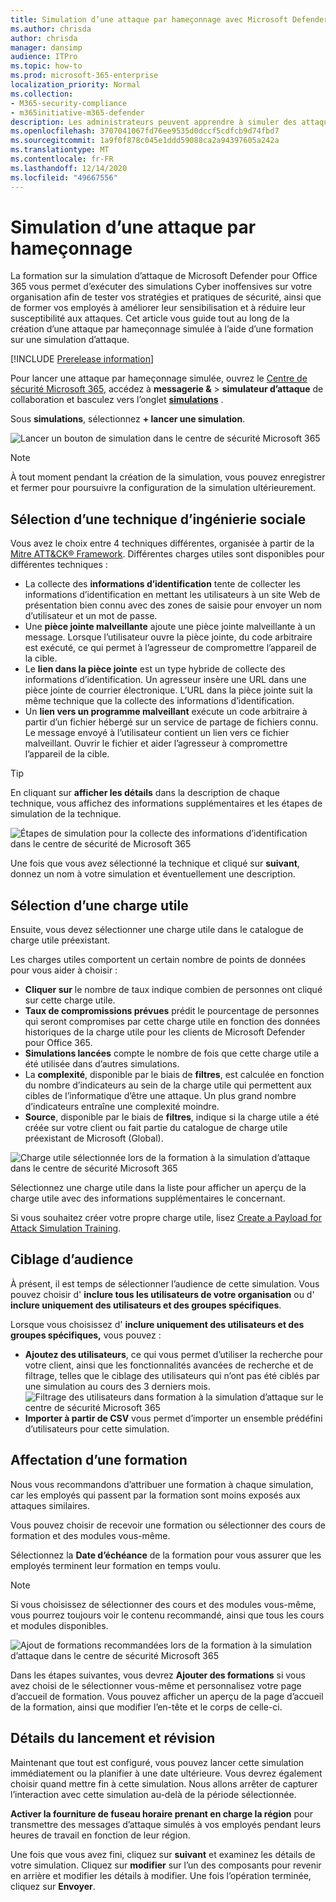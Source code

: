 ```yaml
---
title: Simulation d’une attaque par hameçonnage avec Microsoft Defender pour Office 365
ms.author: chrisda
author: chrisda
manager: dansimp
audience: ITPro
ms.topic: how-to
ms.prod: microsoft-365-enterprise
localization_priority: Normal
ms.collection:
- M365-security-compliance
- m365initiative-m365-defender
description: Les administrateurs peuvent apprendre à simuler des attaques par hameçonnage et former leurs utilisateurs à la prévention du hameçonnage à l’aide de la formation à la simulation d’attaque de Microsoft Defender pour Office 365.
ms.openlocfilehash: 3707041067fd76ee9535d0dccf5cdfcb9d74fbd7
ms.sourcegitcommit: 1a9f0f878c045e1ddd59088ca2a94397605a242a
ms.translationtype: MT
ms.contentlocale: fr-FR
ms.lasthandoff: 12/14/2020
ms.locfileid: "49667556"
---
```

# <a name="simulate-a-phishing-attack"></a>Simulation d’une attaque par hameçonnage

La formation sur la simulation d’attaque de Microsoft Defender pour Office 365 vous permet d’exécuter des simulations Cyber inoffensives sur votre organisation afin de tester vos stratégies et pratiques de sécurité, ainsi que de former vos employés à améliorer leur sensibilisation et à réduire leur susceptibilité aux attaques. Cet article vous guide tout au long de la création d’une attaque par hameçonnage simulée à l’aide d’une formation sur une simulation d’attaque.

[!INCLUDE [Prerelease information](../includes/prerelease.md)]

Pour lancer une attaque par hameçonnage simulée, ouvrez le [Centre de sécurité Microsoft 365](https://security.microsoft.com/), accédez à **messagerie &** \> **simulateur d’attaque** de collaboration et basculez vers l’onglet [**simulations**](https://security.microsoft.com/attacksimulator?viewid=simulations) .

Sous **simulations**, sélectionnez **+ lancer une simulation**.

![Lancer un bouton de simulation dans le centre de sécurité Microsoft 365](../../media/attack-sim-preview-launch.png)

> [!NOTE]
> À tout moment pendant la création de la simulation, vous pouvez enregistrer et fermer pour poursuivre la configuration de la simulation ultérieurement.

## <a name="selecting-a-social-engineering-technique"></a>Sélection d’une technique d’ingénierie sociale

Vous avez le choix entre 4 techniques différentes, organisée à partir de la [Mitre ATT&CK® Framework](https://attack.mitre.org/techniques/enterprise/). Différentes charges utiles sont disponibles pour différentes techniques :

- La collecte des **informations d’identification** tente de collecter les informations d’identification en mettant les utilisateurs à un site Web de présentation bien connu avec des zones de saisie pour envoyer un nom d’utilisateur et un mot de passe.
- Une **pièce jointe malveillante** ajoute une pièce jointe malveillante à un message. Lorsque l’utilisateur ouvre la pièce jointe, du code arbitraire est exécuté, ce qui permet à l’agresseur de compromettre l’appareil de la cible.
- Le **lien dans la pièce jointe** est un type hybride de collecte des informations d’identification. Un agresseur insère une URL dans une pièce jointe de courrier électronique. L’URL dans la pièce jointe suit la même technique que la collecte des informations d’identification.
- Un **lien vers un programme malveillant** exécute un code arbitraire à partir d’un fichier hébergé sur un service de partage de fichiers connu. Le message envoyé à l’utilisateur contient un lien vers ce fichier malveillant. Ouvrir le fichier et aider l’agresseur à compromettre l’appareil de la cible.

> [!TIP]
> En cliquant sur **afficher les détails** dans la description de chaque technique, vous affichez des informations supplémentaires et les étapes de simulation de la technique.
>
> ![Étapes de simulation pour la collecte des informations d’identification dans le centre de sécurité de Microsoft 365](../../media/attack-sim-preview-sim-steps.png)

Une fois que vous avez sélectionné la technique et cliqué sur **suivant**, donnez un nom à votre simulation et éventuellement une description.

## <a name="selecting-a-payload"></a>Sélection d’une charge utile

Ensuite, vous devez sélectionner une charge utile dans le catalogue de charge utile préexistant.

Les charges utiles comportent un certain nombre de points de données pour vous aider à choisir :

- **Cliquer sur** le nombre de taux indique combien de personnes ont cliqué sur cette charge utile.
- **Taux de compromissions prévues** prédit le pourcentage de personnes qui seront compromises par cette charge utile en fonction des données historiques de la charge utile pour les clients de Microsoft Defender pour Office 365.
- **Simulations lancées** compte le nombre de fois que cette charge utile a été utilisée dans d’autres simulations.
- La **complexité**, disponible par le biais de **filtres**, est calculée en fonction du nombre d’indicateurs au sein de la charge utile qui permettent aux cibles de l’informatique d’être une attaque. Un plus grand nombre d’indicateurs entraîne une complexité moindre.
- **Source**, disponible par le biais de **filtres**, indique si la charge utile a été créée sur votre client ou fait partie du catalogue de charge utile préexistant de Microsoft (Global).

![Charge utile sélectionnée lors de la formation à la simulation d’attaque dans le centre de sécurité Microsoft 365](../../media/attack-sim-preview-select-payload.png)

Sélectionnez une charge utile dans la liste pour afficher un aperçu de la charge utile avec des informations supplémentaires le concernant.

Si vous souhaitez créer votre propre charge utile, lisez [Create a Payload for Attack Simulation Training](attack-simulation-training-payloads.md).

## <a name="audience-targeting"></a>Ciblage d’audience

À présent, il est temps de sélectionner l’audience de cette simulation. Vous pouvez choisir d' **inclure tous les utilisateurs de votre organisation** ou d' **inclure uniquement des utilisateurs et des groupes spécifiques**.

Lorsque vous choisissez d' **inclure uniquement des utilisateurs et des groupes spécifiques,** vous pouvez :

- **Ajoutez des utilisateurs**, ce qui vous permet d’utiliser la recherche pour votre client, ainsi que les fonctionnalités avancées de recherche et de filtrage, telles que le ciblage des utilisateurs qui n’ont pas été ciblés par une simulation au cours des 3 derniers mois.
  ![Filtrage des utilisateurs dans formation à la simulation d’attaque sur le centre de sécurité Microsoft 365](../../media/attack-sim-preview-user-targeting.png)
- **Importer à partir de CSV** vous permet d’importer un ensemble prédéfini d’utilisateurs pour cette simulation.

## <a name="assigning-training"></a>Affectation d’une formation

Nous vous recommandons d’attribuer une formation à chaque simulation, car les employés qui passent par la formation sont moins exposés aux attaques similaires.

Vous pouvez choisir de recevoir une formation ou sélectionner des cours de formation et des modules vous-même.

Sélectionnez la **Date d’échéance** de la formation pour vous assurer que les employés terminent leur formation en temps voulu.

> [!NOTE]
> Si vous choisissez de sélectionner des cours et des modules vous-même, vous pourrez toujours voir le contenu recommandé, ainsi que tous les cours et modules disponibles.
>
> ![Ajout de formations recommandées lors de la formation à la simulation d’attaque dans le centre de sécurité Microsoft 365](../../media/attack-sim-preview-add-training.png)

Dans les étapes suivantes, vous devrez **Ajouter des formations** si vous avez choisi de le sélectionner vous-même et personnalisez votre page d’accueil de formation. Vous pouvez afficher un aperçu de la page d’accueil de la formation, ainsi que modifier l’en-tête et le corps de celle-ci.

## <a name="launch-details-and-review"></a>Détails du lancement et révision

Maintenant que tout est configuré, vous pouvez lancer cette simulation immédiatement ou la planifier à une date ultérieure. Vous devrez également choisir quand mettre fin à cette simulation. Nous allons arrêter de capturer l’interaction avec cette simulation au-delà de la période sélectionnée.

**Activer la fourniture de fuseau horaire prenant en charge la région** pour transmettre des messages d’attaque simulés à vos employés pendant leurs heures de travail en fonction de leur région.

Une fois que vous avez fini, cliquez sur **suivant** et examinez les détails de votre simulation. Cliquez sur **modifier** sur l’un des composants pour revenir en arrière et modifier les détails à modifier. Une fois l’opération terminée, cliquez sur **Envoyer**.
